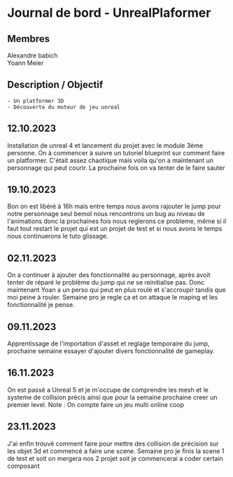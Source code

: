# **Journal de bord - UnrealPlaformer**

## Membres 
Alexandre babich
<br>
Yoann Meier

## Description / Objectif
    - Un platformer 3D
    - Découverte du moteur de jeu unreal

## 12.10.2023

Installation de unreal 4 et lancement du projet avec le module 3ème personne.
On à commencer à suivre un tutoriel blueprint sur comment faire un platformer.
C'était assez chaotique mais voila qu'on a maintenant un personnage qui peut courir.
La prochaine fois on va tenter de le faire sauter


## 19.10.2023
Bon on est libéré à 16h mais entre temps nous avons rajouter le jump pour notre personnage seul bemol nous rencontrons un bug au niveau de l'animations donc la prochaines fois nous reglerons ce probleme, même si il faut tout restart le projet qui est un projet de test et si nous avons le temps nous continuerons le tuto glissage.

## 02.11.2023
On a continuer à ajouter des fonctionnalité au personnage, après avoit tenter de réparé le problème du jump qui ne se reinitialise pas. Donc maintenant Yoan a un perso qui peut en plus roulé et s'accroupir tandis que moi peine à rouler. Semaine pro je regle ça et on attaque le maping et les fonctionnalité je pense.

## 09.11.2023
Apprentissage de l'importation d'asset et reglage temporaire du jump, prochaine semaine essayer d'ajouter divers fonctionnalité de gameplay.

## 16.11.2023
On est passé a Unreal 5 et je m'occupe de comprendre les mesh et le systeme de collision précis ainsi que pour la semaine prochaine creer un premier level. Note : On compte faire un jeu multi online coop


## 23.11.2023
J'ai enfin trouvé comment faire pour mettre des collision de précision sur les objet 3d et commencé a faire une scene. 
Semaine pro je finis la scene 1 de test et soit on mergera nos 2 projet soit je commencerai a coder certain composant